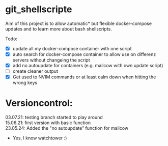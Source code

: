 # git_shellscripte

Aim of this project is to allow automatic* but flexible docker-compose updates and to learn more
about bash shellscripts.



Todo:

* [x] update all my docker-compose container with one script
* [x] auto search for docker-compose container to allow use on differenz servers without changeing the script
* [x] add no autoupdate for containers (e.g. mailcow with own update script)
* [ ] create cleaner output
* [x] Get used to NVIM commands or at least calm down when hitting the wrong keys

# Versioncontrol:

03.07.21: testing branch started to play around  
15.06.21: first version with basic function  
23.05.24: Added the "no autoupdate" function for mailcow

* Yes, I know watchtower :)
